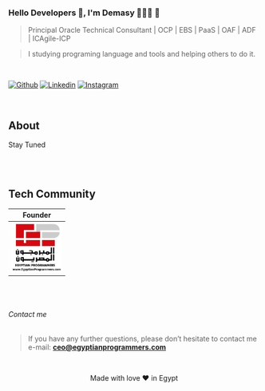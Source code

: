 <!--
<h1 align= "center"><b> Ahmed El-Demasy </b></h1>
</br> 
</br>

<img align="right" width="400" height="400" src="https://instagram.feoh3-1.fna.fbcdn.net/v/t51.2885-15/e35/72767618_530543940843085_5872510229440679720_n.jpg?_nc_ht=instagram.feoh3-1.fna.fbcdn.net&_nc_cat=101&_nc_ohc=QePZ0N-eHRoAX_hftNl&oh=08407c6056b3380fc09d01f51ed9729c&oe=5F30A1C4">
-->

<!--
<p align="center">
    <a href="https://twitter.com/demasy"><img src="https://img.shields.io/badge/twitter-%231FA1F1?style=flat&logo=twitter&logoColor=white"/></a>
    <a href="https://www.linkedin.com/in/demasy"><img src="https://img.shields.io/badge/linkedin-%230177B5?style=flat&logo=linkedin&logoColor=white"/></a>
    <a href="https://www.youtube.com/c/demasy"><img src="https://img.shields.io/badge/youtube-%23FF0000?style=flat&logo=youtube&logoColor=white"/></a>
    <a href="https://www.instagram.com/demasy"><img src="https://img.shields.io/badge/instagram-%23E4415F?style=flat&logo=instagram&logoColor=white"/></a>
</p>
-->

### Hello Developers 👋, I'm Demasy 👨🏻‍💻 🚀
> Principal Oracle Technical Consultant | OCP | EBS | PaaS | OAF | ADF | ICAgile-ICP 

> I studying programing language and tools and helping others to do it.

</br>

[![Github](https://img.shields.io/github/followers/demasy?label=Follow&style=social)](https://github.com/demasy)
[![Linkedin](https://img.shields.io/badge/-Ahmed%20Demasy-blue?style=flat-square&logo=linkedin&logoColor=white&link=https://www.linkedin.com/in/demasy/)](https://www.linkedin.com/in/demasy)
[![Instagram](https://img.shields.io/badge/-@demasy_official-red?style=flat-square&logo=instagram&logoColor=white&link=https://www.instagram.com/demasy_official/)](https://www.instagram.com/demasy_official/)

</br>

## About 
Stay Tuned

</br> 
</br>

## Tech Community
|Founder|
|---------|
|<a href="www.egyptianprogrammers.com"><img src="https://github.com/demasy/demasy/blob/master/images/ep_logo.jpg" height="100px"></a> |


</br> </br>
###### Contact me
> If you have any further questions, please don’t hesitate to contact me e-mail: **ceo@egyptianprogrammers.com**



<!--

</br> </br>
<img align="left" alt="codeSTACKr's Github Stats" src="https://github-readme-stats.vercel.app/api?username=demasy&show_icons=true&hide_border=true" />
-->




<!--
**demasy/demasy** is a ✨ _special_ ✨ repository because its `README.md` (this file) appears on your GitHub profile.

Here are some ideas to get you started:

- 🔭 I’m currently working on ...
- 🌱 I’m currently learning ...
- 👯 I’m looking to collaborate on ...
- 🤔 I’m looking for help with ...
- 💬 Ask me about ...
- 📫 How to reach me: ...
- 😄 Pronouns: ...
- ⚡ Fun fact: ...
-->

</br>

<!--
![Made with love in Egypt](https://madewithlove.now.sh/in?heart=true&template=for-the-badge)
-->
<p align="center">
Made with love ❤️ in Egypt
</p>
